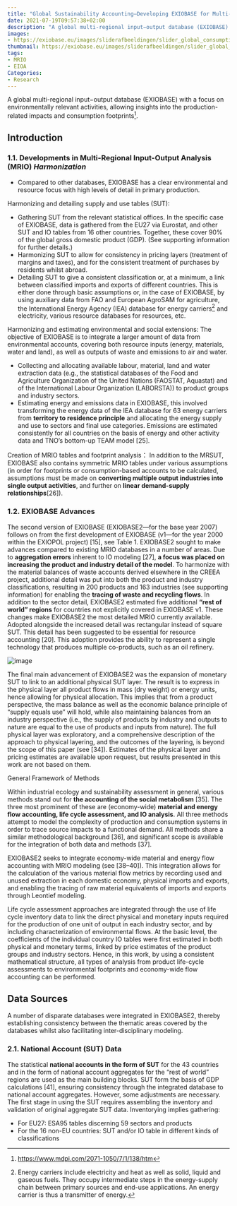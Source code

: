 ```yaml
---
title: "Global Sustainability Accounting—Developing EXIOBASE for Multi-Regional Footprint Analysis"
date: 2021-07-19T09:57:38+02:00
description: "A global multi-regional input−output database (EXIOBASE) with a focus on environmentally relevant activities, allowing insights into the production-related impacts and consumption footprints."
images:
- https://exiobase.eu/images/sliderafbeeldingen/slider_global_consumption.PNG
thumbnail: https://exiobase.eu/images/sliderafbeeldingen/slider_global_consumption.PNG
tags:
- MRIO
- EIOA
Categories:
- Research
---
```


A global multi-regional input−output database (EXIOBASE) with a focus on environmentally relevant activities, allowing insights into the production-related impacts and consumption footprints[^fo].

## Introduction
### 1.1. Developments in Multi-Regional Input-Output Analysis (MRIO) ***Harmonization***

* Compared to other databases, EXIOBASE has a clear environmental and resource focus with high levels of detail in primary production.

Harmonizing and detailing supply and use tables (SUT):
* Gathering SUT from the relevant statistical offices. In the specific case of EXIOBASE, data is
gathered from the EU27 via Eurostat, and other SUT and IO tables from 16 other countries.
Together, these cover 90% of the global gross domestic product (GDP). (See supporting
information for further details.)
* Harmonizing SUT to allow for consistency in pricing layers (treatment of margins and taxes),
and for the consistent treatment of purchases by residents whilst abroad.
* Detailing SUT to give a consistent classification or, at a minimum, a link between classified
imports and exports of different countries. This is either done through basic assumptions or, in
the case of EXIOBASE, by using auxiliary data from FAO and European AgroSAM for
agriculture, the International Energy Agency (IEA) database for energy carriers[^ca] and electricity,
various resource databases for resources, etc.

Harmonizing and estimating environmental and social extensions:
The objective of EXIOBASE is to integrate a larger amount of data from environmental accounts,
covering both resource inputs (energy, materials, water and land), as well as outputs of waste and
emissions to air and water.
* Collecting and allocating available labour, material, land and water extraction data (e.g., the
statistical databases of the Food and Agriculture Organization of the United Nations
(FAOSTAT, Aquastat) and of the International Labour Organization (LABORSTA)) to product
groups and industry sectors.
* Estimating energy and emissions data in EXIOBASE, this involved transforming the energy data of the IEA database for 63 energy carriers from **territory to residence principle** and allocating the energy supply and use to sectors and final use categories. Emissions are estimated consistently for all countries on the basis of energy and other activity data and TNO’s bottom-up TEAM model [25].

Creation of MRIO tables and footprint analysis：
In addition to the MRSUT, EXIOBASE also contains symmetric MRIO tables under various
assumptions (in order for footprints or consumption-based accounts to be calculated, assumptions must
be made on **converting multiple output industries into single output activities**, and further on **linear demand-supply relationships**[26]).

### 1.2. EXIOBASE Advances

The second version of EXIOBASE (EXIOBASE2—for the base year 2007) follows on from the first
development of EXIOBASE (v1—for the year 2000 within the EXIOPOL project) [15], see Table 1.
EXIOBASE2 sought to make advances compared to existing MRIO databases in a number of areas. Due
to **aggregation errors** inherent to IO modeling [27], **a focus was placed on increasing the product and industry detail of the model**. To harmonize with the material balances of waste accounts derived elsewhere in the CREEA project, additional detail was put into both the product and industry classifications, resulting in 200 products and 163 industries (see supporting information) for enabling the **tracing of waste and recycling flows**. In addition to the sector detail, EXIOBASE2 estimated five additional **“rest of world” regions** for countries not explicitly covered in EXIOBASE v1. These changes make EXIOBASE2 the most detailed MRIO currently available. Adopted alongside the increased detail was rectangular instead of square SUT. This detail has been suggested to be essential for resource accounting [20]. This adoption provides the ability to represent a single technology that produces multiple co-products, such as an oil refinery.

![image](https://user-images.githubusercontent.com/65668613/126135268-e9224927-dbdd-4670-9e1c-51e1a638a166.png)

The final main advancement of EXIOBASE2 was the expansion of monetary SUT to link to an
additional physical SUT layer. The result is to express in the physical layer all product flows in mass (dry
weight) or energy units, hence allowing for physical allocation. This implies that from a product
perspective, the mass balance as well as the economic balance principle of “supply equals use” will hold,
while also maintaining balances from an industry perspective (i.e., the supply of products by industry
and outputs to nature are equal to the use of products and inputs from nature). The full physical layer was
exploratory, and a comprehensive description of the approach to physical layering, and the outcomes of
the layering, is beyond the scope of this paper (see [34]). Estimates of the physical layer and pricing
estimates are available upon request, but results presented in this work are not based on them.

General Framework of Methods

Within industrial ecology and sustainability assessment in general, various methods stand out for **the accounting of the social metabolism** [35]. The three most prominent of these are (economy-wide)
**material and energy flow accounting, life cycle assessment, and IO analysis**. All three methods attempt to model the complexity of production and consumption systems in order to trace source impacts to a functional demand. All methods share a similar methodological background [36], and significant scope is available for the integration of both data and methods [37].

EXIOBASE2 seeks to integrate economy-wide material and energy flow accounting with MRIO modeling (see [38–40]). This integration allows for the calculation of the various material flow metrics by recording used and unused extraction in each domestic economy, physical imports and exports, and enabling the tracing of raw material equivalents of imports and exports through Leontief modeling.

Life cycle assessment approaches are integrated through the use of life cycle inventory data to link the direct physical and monetary inputs required for the production of one unit of output in each industry sector, and by including characterization of environmental flows. At the basic level, the coefficients of the individual country IO tables were first estimated in both physical and monetary terms, linked by price estimates of the product groups and industry sectors. Hence, in this work, by using a consistent mathematical structure, all types of analysis from product life-cycle assessments to environmental footprints and economy-wide flow accounting can be performed.

## Data Sources

A number of disparate databases were integrated in EXIOBASE2, thereby establishing consistency
between the thematic areas covered by the databases whilst also facilitating inter-disciplinary modeling.

### 2.1. National Account (SUT) Data

The statistical **national accounts in the form of SUT** for the 43 countries and in the form of national account aggregates for the “rest of world” regions are used as the main building blocks. SUT form the basis of GDP calculations [41], ensuring consistency through the integrated database to national account aggregates. However, some adjustments are necessary. The first stage in using the SUT requires assembling the inventory and validation of original aggregate SUT data. Inventorying implies gathering:
* For EU27: ESA95 tables discerning 59 sectors and products
* For the 16 non-EU countries: SUT and/or IO table in different kinds of classifications












[^fo]: https://www.mdpi.com/2071-1050/7/1/138/htm
[^ca]: Energy carriers include electricity and heat as well as solid, liquid and gaseous fuels. They occupy intermediate steps in the energy-supply chain between primary sources and end-use applications. An energy carrier is thus a transmitter of energy.
